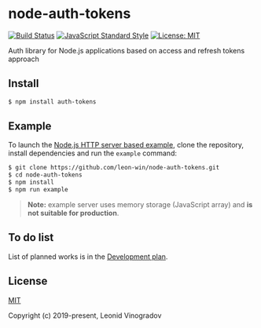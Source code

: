 # node-auth-tokens

[![Build Status](https://img.shields.io/travis/leon-win/node-auth-tokens?style=flat-square)](https://travis-ci.org/leon-win/node-auth-tokens)
[![JavaScript Standard Style](https://img.shields.io/badge/code_style-standard-brightgreen.svg?style=flat-square)](https://standardjs.com)
[![License: MIT](https://img.shields.io/github/license/leon-win/node-auth-tokens?style=flat-square)](http://opensource.org/licenses/MIT)

Auth library for Node.js applications based on access and refresh tokens approach

## Install
```sh
$ npm install auth-tokens
```

## Example
To launch the [Node.js HTTP server based example](example/server-node.js), clone the repository, install dependencies and run the `example` command:
```sh
$ git clone https://github.com/leon-win/node-auth-tokens.git
$ cd node-auth-tokens
$ npm install
$ npm run example
```

> **Note:** example server uses memory storage (JavaScript array) and **is not suitable for production**.

## To do list
List of planned works is in the [Development plan](https://github.com/leon-win/node-auth-tokens/projects/1).

## License

[MIT](LICENSE)

Copyright (c) 2019-present, Leonid Vinogradov

